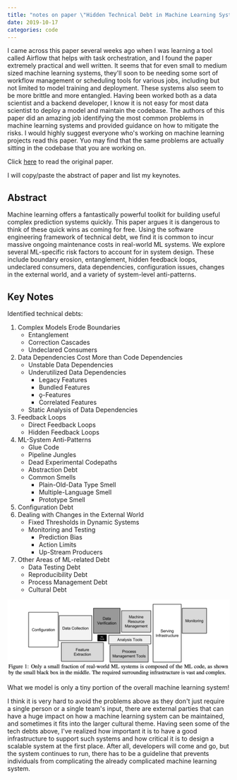 ```yaml
---
title: "notes on paper \"Hidden Technical Debt in Machine Learning Systems\""
date: 2019-10-17
categories: code
---
```


I came across this paper several weeks ago when I was learning a tool called Airflow that helps with task orchestration, and I found the paper extremely practical and well written. It seems that for even small to medium sized machine learning systems, they'll soon to be needing some sort of workflow management or scheduling tools for various jobs, including but not limited to model training and deployment. These systems also seem to be more brittle and more entangled. Having been worked both as a data scientist and a backend developer, I know it is not easy for most data scientist to deploy a model and maintain the codebase. The authors of this paper did an amazing job identifying the most common problems in machine learning systems and provided guidance on how to mitigate the risks. I would highly suggest everyone who's working on machine learning projects read this paper. Yuo may find that the same problems are actually sitting in the codebase that you are working on.

Click [here](https://papers.nips.cc/paper/5656-hidden-technical-debt-in-machine-learning-systems.pdf) to read the original paper.

I will copy/paste the abstract of paper and list my keynotes.

## Abstract

Machine learning offers a fantastically powerful toolkit for building useful complex prediction systems quickly. This paper argues it is dangerous to think of these quick wins as coming for free. Using the software engineering framework of technical debt, we find it is common to incur massive ongoing maintenance costs in real-world ML systems. We explore several ML-specific risk factors to account for in system design. These include boundary erosion, entanglement, hidden feedback loops, undeclared consumers, data dependencies, configuration issues, changes in the external world, and a variety of system-level anti-patterns.

## Key Notes

Identified technical debts:
1. Complex Models Erode Boundaries
    - Entanglement
    - Correction Cascades
    - Undeclared Consumers
2. Data Dependencies Cost More than Code Dependencies
    - Unstable Data Dependencies
    - Underutilized Data Dependencies
        - Legacy Features
        - Bundled Features
        - ǫ-Features
        - Correlated Features
    - Static Analysis of Data Dependencies
3. Feedback Loops
    - Direct Feedback Loops
    - Hidden Feedback Loops
4. ML-System Anti-Patterns
    - Glue Code
    - Pipeline Jungles
    - Dead Experimental Codepaths
    - Abstraction Debt
    - Common Smells
        - Plain-Old-Data Type Smell
        - Multiple-Language Smell
        - Prototype Smell
5. Configuration Debt
6. Dealing with Changes in the External World
    - Fixed Thresholds in Dynamic Systems
    - Monitoring and Testing
        - Prediction Bias
        - Action Limits
        - Up-Stream Producers
7. Other Areas of ML-related Debt
    - Data Testing Debt
    - Reproducibility Debt
    - Process Management Debt
    - Cultural Debt

![ml-code](/assets/img/2019-10-17-note-hidden-technical-debt-in-machine-learning-systems/1.png)

What we model is only a tiny portion of the overall machine learning system!

I think it is very hard to avoid the problems above as they don't just require a single person or a single team's input, there are external parties that can have a huge impact on how a machine learning system can be maintained, and sometimes it fits into the larger cultural theme.  Having seen some of the tech debts above, I've realized how important it is to have a good infrastructure to support such systems and how critical it is to design a scalable system at the first place. After all, developers will come and go, but the system continues to run, there has to be a guideline that prevents individuals from complicating the already complicated machine learning system.
